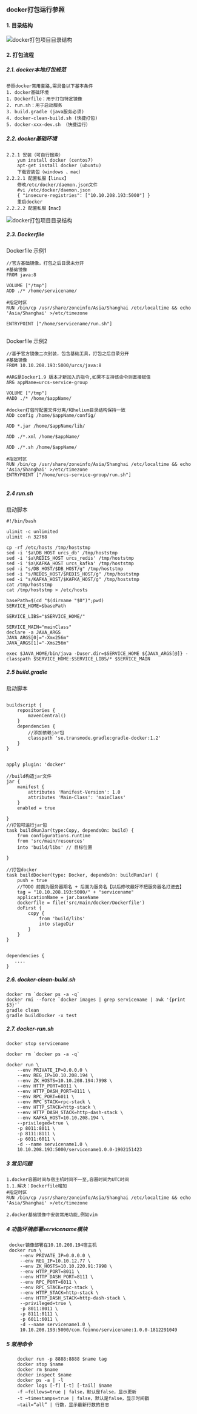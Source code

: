 ### docker打包运行参照

#### 1. 目录结构
![docker打包项目目录结构](../images/docker-build.jpg)


#### 2. 打包流程

##### 2.1. docker本地打包规范
    参照docker常用套路,需具备以下基本条件
    1. docker基础环境
    1. Dockerfile：用于打包特定镜像
    2. run.sh：用于启动服务
    3. build.gradle (java服务必须)
    4. docker-clean-build.sh (快捷打包)
    5. docker-xxx-dev.sh （快捷运行）

##### 2.2. docker基础环境

    2.2.1 安装（可自行搜索）
        yum install docker (centos7)
        apt-get install docker (ubuntu)
        下载安装包（windows 、mac）
    2.2.2.1 配置私服【linux】
        修改/etc/docker/daemon.json文件
        #vi /etc/docker/daemon.json
        { "insecure-registries": ["10.10.208.193:5000"] }
        重启docker
    2.2.2.2 配置私服【mac】
    
 ![docker打包项目目录结构](images/docker-setting.jpg)  


##### 2.3. Dockerfile
   Dockerfile 示例1
   
   ```
   //官方基础镜像，打包之后目录未分开
   #基础镜像
   FROM java:8
   
   VOLUME ["/tmp"]
   ADD ./* /home/servicename/
   
   #指定时区
   RUN /bin/cp /usr/share/zoneinfo/Asia/Shanghai /etc/localtime && echo 'Asia/Shanghai' >/etc/timezone
   
   ENTRYPOINT ["/home/servicename/run.sh"]
         
   ```
   
   Dockerfile 示例2
   ```      
   //基于官方镜像二次封装，包含基础工具，打包之后目录分开
   #基础镜像
   FROM 10.10.208.193:5000/urcs/java:8
   
   #ARG是Docker1.9 版本才新加入的指令,如果不支持该命令则直接赋值
   ARG appName=urcs-service-group
   
   VOLUME ["/tmp"]
   #ADD ./* /home/$appName/
   
   #docker打包时配置文件分离/和helium目录结构保持一致
   ADD config /home/$appName/config/
   
   ADD *.jar /home/$appName/lib/
   
   ADD ./*.xml /home/$appName/
   
   ADD ./*.sh /home/$appName/
   
   #指定时区
   RUN /bin/cp /usr/share/zoneinfo/Asia/Shanghai /etc/localtime && echo 'Asia/Shanghai' >/etc/timezone
   ENTRYPOINT ["/home/urcs-service-group/run.sh"]
                 
   ```


##### 2.4  run.sh

启动脚本

```
#!/bin/bash

ulimit -c unlimited
ulimit -n 32768

cp -rf /etc/hosts /tmp/hoststmp
sed -i '$a\DB_HOST urcs_db' /tmp/hoststmp
sed -i '$a\REDIS_HOST urcs_redis' /tmp/hoststmp
sed -i '$a\KAFKA_HOST urcs_kafka' /tmp/hoststmp
sed -i "s/DB_HOST/$DB_HOST/g" /tmp/hoststmp
sed -i "s/REDIS_HOST/$REDIS_HOST/g" /tmp/hoststmp
sed -i "s/KAFKA_HOST/$KAFKA_HOST/g" /tmp/hoststmp
cat /tmp/hoststmp
cat /tmp/hoststmp > /etc/hosts

basePath=$(cd "$(dirname "$0")";pwd)
SERVICE_HOME=$basePath

SERVICE_LIBS="$SERVICE_HOME/"

SERVICE_MAIN="mainClass"
declare -a JAVA_ARGS
JAVA_ARGS[0]="-Xmx256m"
JAVA_ARGS[1]="-Xms256m"

exec $JAVA_HOME/bin/java -Duser.dir=$SERVICE_HOME ${JAVA_ARGS[@]} -classpath $SERVICE_HOME:$SERVICE_LIBS/* $SERVICE_MAIN
```


##### 2.5  build.gradle

启动脚本

```

buildscript {
    repositories {
        mavenCentral()
    }
    dependencies {
        //添加依赖jar包
        classpath 'se.transmode.gradle:gradle-docker:1.2'
    }
}


apply plugin: 'docker'

//build构造jar文件
jar {
    manifest {
        attributes 'Manifest-Version': 1.0
        attributes 'Main-Class': 'mainClass'
    }
    enabled = true

}
//打包可运行jar包
task buildRunJar(type:Copy, dependsOn: build) {
    from configurations.runtime
    from 'src/main/resources'
    into 'build/libs' // 目标位置

}

//打包docker
task buildDocker(type: Docker, dependsOn: buildRunJar) {
    push = true
    //TODO 前面为服务器期名 + 后面为服务名【以后修改最好不把服务器名打进去】
    tag = "10.10.208.193:5000/" + "servicename"
    applicationName = jar.baseName
    dockerfile = file('src/main/docker/Dockerfile')
    doFirst {
        copy {
            from 'build/libs'
            into stageDir
        }
    }
}


dependencies {
   ....
}
```




##### 2.6. docker-clean-build.sh

```
docker rm `docker ps -a -q`
docker rmi --force `docker images | grep servicename | awk '{print $3}'`
gradle clean
gradle buildDocker -x test

```

##### 2.7. docker-run.sh

```
docker stop servicename

docker rm `docker ps -a -q`

docker run \
    --env PRIVATE_IP=0.0.0.0 \
    --env REG_IP=10.10.208.194 \
    --env ZK_HOSTS=10.10.208.194:7998 \
    --env HTTP_PORT=8011 \
    --env HTTP_DASH_PORT=8111 \
    --env RPC_PORT=6011 \
    --env RPC_STACK=rpc-stack \
    --env HTTP_STACK=http-stack \
    --env HTTP_DASH_STACK=http-dash-stack \
    --env KAFKA_HOST=10.10.208.194 \
    --privileged=true \
    -p 8011:8011 \
    -p 8111:8111 \
    -p 6011:6011 \
    -d --name servicename1.0 \
    10.10.208.193:5000/servicename1.0.0-1902151423

```

##### 3 常见问题
    1.docker容器时间与宿主机时间不一至,容器时间为UTC时间
    1.1.解决：Dockerfile增加 
    #指定时区
    RUN /bin/cp /usr/share/zoneinfo/Asia/Shanghai /etc/localtime && echo 'Asia/Shanghai' >/etc/timezone
    
    2.docker基础镜像中安装常用功能,例如vim
    
##### 4 功能环境部署servicename模块
     
     docker镜像部署在10.10.208.194宿主机
     docker run \
         --env PRIVATE_IP=0.0.0.0 \
         --env REG_IP=10.10.12.77 \
         --env ZK_HOSTS=10.10.220.91:7998 \
         --env HTTP_PORT=8011 \
         --env HTTP_DASH_PORT=8111 \
         --env RPC_PORT=6011 \
         --env RPC_STACK=rpc-stack \
         --env HTTP_STACK=http-stack \
         --env HTTP_DASH_STACK=http-dash-stack \
         --privileged=true \
         -p 8011:8011 \
         -p 8111:8111 \
         -p 6011:6011 \
         -d --name servicename1.0 \
         10.10.208.193:5000/com.feinno/servicename:1.0.0-1812291049
         
##### 5 常用命令
        
        docker run -p 8888:8888 $name tag
        docker stop $name
        docker rm $name
        docker inspect $name
        docker ps -a | -l
        docker logs [-f] [-t] [-tail] $name
	    -f –follows=true | false，默认是false，显示更新
	    -t –timestamps=true | false，默认是false，显示时间戳
	    –tail=“all” | 行数，显示最新行数的日志
